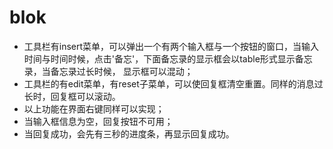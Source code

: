 # blok
- 工具栏有insert菜单，可以弹出一个有两个输入框与一个按钮的窗口，当输入时间与时间时候，点击'备忘'，下面备忘录的显示框会以table形式显示备忘录，当备忘录过长时候，
显示框可以混动；
 - 工具栏的有edit菜单，有reset子菜单，可以使回复框清空重置。同样的消息过长时，回复框可以滚动。
- 以上功能在界面右键同样可以实现；
- 当输入框信息为空，回复按钮不可用；
- 当回复成功，会先有三秒的进度条，再显示回复成功。
